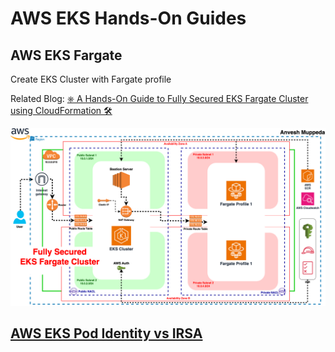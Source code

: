 # AWS EKS Hands-On Guides  

## AWS EKS Fargate  

Create EKS Cluster with Fargate profile  

Related Blog: [⎈ A Hands-On Guide to Fully Secured EKS Fargate Cluster using CloudFormation 🛠️](https://medium.com/@muppedaanvesh/a-hands-on-guide-to-fully-secured-eks-fargate-cluster-using-cloudformation-%EF%B8%8F-77e496371274)  

![Fully Secured EKS Fargate Cluster](./../images/eks-fargate.png)  

## [AWS EKS Pod Identity vs IRSA](./Pod.Identity.vs.IRSA.MD)  


